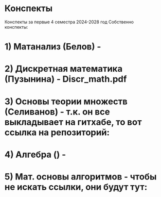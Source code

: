 # Конспекты
Конспекты за первые 4 семестра 2024-2028 год
Собственно конспекты:
# 1) Матанализ (Белов) -
# 2) Дискретная математика (Пузынина) - Discr_math.pdf
# 3) Основы теории множеств (Селиванов) - т.к. он все выкладывает на гитхабе, то вот ссылка на репозиторий:
# 4) Алгебра () -
# 5) Мат. основы алгоритмов - чтобы не искать ссылки, они будут тут:
